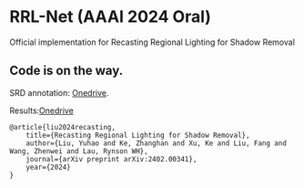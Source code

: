 # RRL-Net (AAAI 2024 Oral)
Official implementation for Recasting Regional Lighting for Shadow Removal


## Code is on the way.

SRD annotation: [Onedrive](https://portland-my.sharepoint.com/personal/yuhliu9-c_my_cityu_edu_hk/_layouts/15/onedrive.aspx?id=%2Fpersonal%2Fyuhliu9%2Dc%5Fmy%5Fcityu%5Fedu%5Fhk%2FDocuments%2FDataset%2FShadow%2FSRD%2FSRD%2Dmasks&ga=1).

Results:[Onedrive](https://portland-my.sharepoint.com/:u:/g/personal/yuhliu9-c_my_cityu_edu_hk/Ebtq7yHJFKpLqNr7b9eELe0B-araq1SKP7olVd2u83v5vw?e=nQHonU) 


```
@article{liu2024recasting,
    title={Recasting Regional Lighting for Shadow Removal},
    author={Liu, Yuhao and Ke, Zhanghan and Xu, Ke and Liu, Fang and Wang, Zhenwei and Lau, Rynson WH},
    journal={arXiv preprint arXiv:2402.00341},
    year={2024}
}
